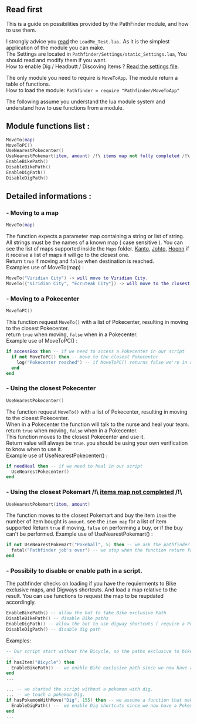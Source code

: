 ## Read first
This is a guide on possibilities provided by the PathFinder module, and how to use them.

I strongly advice you [read](https://github.com/MeltWS/ProShinePathfinder/blob/dev/LoadMe_Test.lua) the `LoadMe_Test.lua.` As it is the simplest application of the module you can make.  
The Settings are located in `Pathfinder/Settings/static_Settings.lua`, You should read and modify them if you want.  
How to enable Dig / Headbutt / Discoving Items ? [Read the settings file](https://github.com/MeltWS/ProShinePathfinder/blob/dev/Pathfinder/Settings/static_Settings.lua).

The only module you need to require is `MoveToApp`. The module return a table of functions.  
How to load the module: `Pathfinder = require "Pathfinder/MoveToApp"`

The following assume you understand the lua module system and understand how to use functions from a module.

## Module functions list :
```lua
MoveTo(map)
MoveToPC()
UseNearestPokecenter()
UseNearestPokemart(item, amount) /!\ items map not fully completed /!\
EnableBikePath()
DisableBikePath()
EnableDigPath()
DisableDigPath()
```

## Detailed informations :
### - Moving to a map
```lua
MoveTo(map)
```
The function expects a parameter map containing a string or list of string. All strings must be the names of a known map ( case sensitive ).
You can see the list of maps supported inside the `Maps` folder. [Kanto](https://github.com/MeltWS/ProShinePathfinder/blob/dev/Pathfinder/Maps/Kanto/KantoMap.lua), [Johto](https://github.com/MeltWS/ProShinePathfinder/blob/dev/Pathfinder/Maps/Johto/JohtoMap.lua), [Hoenn](https://github.com/MeltWS/ProShinePathfinder/blob/dev/Pathfinder/Maps/Hoenn/HoennMap.lua)
if it receive a list of maps it will go to the closest one.  
Return `true` if moving and `false` when destination is reached.  
Examples use of MoveTo(map) :
```lua
MoveTo("Viridian City") -> will move to Viridian City.
MoveTo({"Viridian City", "Ecruteak City"}) -> will move to the closest map found.
```  
### - Moving to a Pokecenter
```lua
MoveToPC()
```
This function request `MoveTo()` with a list of Pokecenter, resulting in moving to the closest Pokecenter.  
return `true` when moving, `false` when in a Pokecenter.  
Example use of MoveToPC() :
```lua
if accessBox then -- if we need to access a Pokecenter in our script
  if not MoveToPC() then -- move to the closest Pokecenter
    log("Pokecenter reached") -- if MoveToPC() returns false we're in a Pokecenter
  end
end
```
### - Using the closest Pokecenter
```lua
UseNearestPokecenter()
```
The function request `MoveTo()` with a list of Pokecenter, resulting in moving to the closest Pokecenter.  
When in a Pokecenter the function will talk to the nurse and heal your team.  
return `true` when moving, `false` when in a Pokecenter.  
This function moves to the closest Pokecenter and use it.  
Return value will always be `true`. you should be using your own verification to know when to use it.  
Example use of UseNearestPokecenter() :
```lua
if needHeal then -- if we need to heal in our script
  UseNearestPokecenter()
end
```
### - Using the closest Pokemart /!\ [items map not completed](https://github.com/MeltWS/ProShinePathfinder/blob/dev/Pathfinder/Maps/Items/Items.lua) /!\
```lua
UseNearestPokemart(item, amount)
```
The function moves to the closest Pokemart and buy the item `item` the number of item bought is `amount`.
see the `item map` for a list of item supported
Return `true` if moving, `false` on performing a buy, or if the buy can't be performed.
Example use of UseNearestPokemart() :
```lua
if not UseNearestPokemart("Pokeball", 5) then -- we ask the pathfinder to go buy 5 pokeballs.
  fatal("Pathfinder job's over") -- we stop when the function return false.
end
```
### - Possibily to disable or enable path in a script.
The pathfinder checks on loading if you have the requierments to Bike exclusive maps, and Digways shortcuts. And load a map relative to the result.
You can use functions to request the map to be reupdated accordingly.
```lua
EnableBikePath() -- allow the bot to take Bike exclusive Path
DisableBikePath() -- disable Bike paths
EnableDigPath() -- allow the bot to use digway shortcuts ( require a Pokemon with dig and 155 happiness )
DisableDigPath() -- disable dig path
```
Examples:
```lua
-- Our script start without the Bicycle, so the paths exclusive to bike are disabled.
...
if hasItem("Bicycle") then
  EnableBikePath() -- we enable Bike exclusive path since we now have a Bicycle.
end
...
```  
```lua
... -- we started the script without a pokemon with dig.
... -- we teach a pokemon Dig.
if hasPokemonWithMove("Dig", 155) then -- we assume a function that makes sure a pokemon has Dig and Happiness at least 155.
  EnableDigPath() --  we enable Dig shortcuts since we now have a Pokemon that can use Dig.
end
...
```
